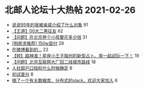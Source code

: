 # 北邮人论坛十大热帖 2021-02-26

- [说说95年的我被亲戚介绍了什么对象](https://bbs.byr.cn/article/Feeling/3165227) 91
- [【王道】00大二男征友](https://bbs.byr.cn/article/Friends/1986799) 62
- [【问题】在北京养个小孩要花多少钱](https://bbs.byr.cn/article/Talking/6259178) 31
- [[购房求推荐] 150w首付](https://bbs.byr.cn/article/Home/128742) 28
- [在微博看到的...](https://bbs.byr.cn/article/Picture/3282329) 22
- [【转】超神准！星座小王子独创的新型占卜、來一起試玩一下！](https://bbs.byr.cn/article/Constellations/326533) 19
- [【问题】北京互联网大厂回二线城市路线](https://bbs.byr.cn/article/WorkLife/1162323) 18
- [人社部户口指标什么时候确定](https://bbs.byr.cn/article/Job/2125758) 8
- [初试查分](https://bbs.byr.cn/article/AimGraduate/1201319) 8
- [搞了一个有关数据库、分布式的slack，欢迎大家加入](https://bbs.byr.cn/article/Database/11553) 6


